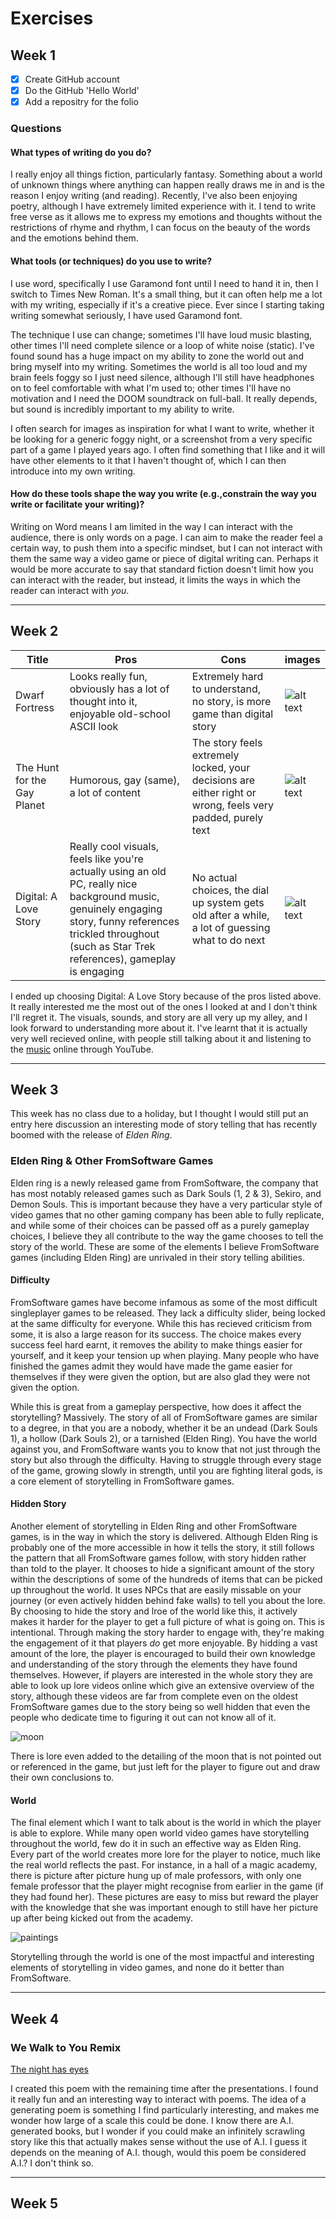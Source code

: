 # Exercises

## Week 1

 - [x] Create GitHub account
 - [x] Do the GitHub 'Hello World'
 - [x] Add a repositry for the folio

### Questions

#### What types of writing do you do?

I really enjoy all things fiction, particularly fantasy. Something about a world of unknown things where anything can happen really draws me in and is the reason I enjoy writing (and reading). Recently, I've also been enjoying poetry, although I have extremely limited experience with it. I tend to write free verse as it allows me to express my emotions and thoughts without the restrictions of rhyme and rhythm, I can focus on the beauty of the words and the emotions behind them.

#### What tools (or techniques) do you use to write?

I use word, specifically I use Garamond font until I need to hand it in, then I switch to Times New Roman. It's a small thing, but it can often help me a lot with my writing, especially if it's a creative piece. Ever since I starting taking writing somewhat seriously, I have used Garamond font. 

The technique I use can change; sometimes I'll have loud music blasting, other times I'll need complete silence or a loop of white noise (static). I've found sound has a huge impact on my ability to zone the world out and bring myself into my writing. Sometimes the world is all too loud and my brain feels foggy so I just need silence, although I'll still have headphones on to feel comfortable with what I'm used to; other times I'll have no motivation and I need the DOOM soundtrack on full-ball. It really depends, but sound is incredibly important to my ability to write.

I often search for images as inspiration for what I want to write, whether it be looking for a generic foggy night, or a screenshot from a very specific part of a game I played years ago. I often find something that I like and it will have other elements to it that I haven't thought of, which I can then introduce into my own writing.

#### How do these tools shape the way you write (e.g.,constrain the way you write or facilitate your writing)?

Writing on Word means I am limited in the way I can interact with the audience, there is only words on a page. I can aim to make the reader feel a certain way, to push them into a specific mindset, but I can not interact with them the same way a video game or piece of digital writing can. Perhaps it would be more accurate to say that 
standard fiction doesn't limit how you can interact with the reader, but instead, it limits the ways in which the reader can interact with *you*. 

***


## Week 2


|Title|Pros|Cons|images|
|-------|-------|----|-----|
|Dwarf Fortress|Looks really fun, obviously has a lot of thought into it, enjoyable old-school ASCII look|Extremely hard to understand, no story, is more game than digital story|![alt text](Dwarf.PNG "Dwarf Fortress Image")|
|The Hunt for the Gay Planet|Humorous, gay (same), a lot of content|The story feels extremely locked, your decisions are either right or wrong, feels very padded, purely text|![alt text](GayPlanet.PNG "The Hunt for the Gay Planet Image")|
|Digital: A Love Story|Really cool visuals, feels like you're actually using an old PC, really nice background music, genuinely engaging story, funny references trickled throughout (such as Star Trek references), gameplay is engaging|No actual choices, the dial up system gets old after a while, a lot of guessing what to do next|![alt text](Digi.PNG "Digital: A Love Story Image")|

I ended up choosing Digital: A Love Story because of the pros listed above. It really interested me the most out of the ones I looked at and I don't think I'll regret it. The visuals, sounds, and story are all very up my alley, and I look forward to understanding more about it. I've learnt that it is actually very well recieved online, with people still talking about it and listening to the [music](https://youtu.be/MQ4s7hn1mlk) online through YouTube.

***


## Week 3

This week has no class due to a holiday, but I thought I would still put an entry here discussion an interesting mode of story telling that has recently boomed with the release of *Elden Ring*. 

### Elden Ring & Other FromSoftware Games

Elden ring is a newly released game from FromSoftware, the company that has most notably released games such as Dark Souls (1, 2 & 3), Sekiro, and Demon Souls. This is important because they have a very particular style of video games that no other gaming company has been able to fully replicate, and while some of their choices can be passed off as a purely gameplay choices, I believe they all contribute to the way the game chooses to tell the story of the world. These are some of the elements I believe FromSoftware games (including Elden Ring) are unrivaled in their story telling abilities.

#### Difficulty

FromSoftware games have become infamous as some of the most difficult singleplayer games to be released. They lack a difficulty slider, being locked at the same difficulty for everyone. While this has recieved criticism from some, it is also a large reason for its success. The choice makes every success feel hard earnt, it removes the ability to make things easier for yourself, and it keep your tension up when playing. Many people who have finished the games admit they would have made the game easier for themselves if they were given the option, but are also glad they were not given the option. 

While this is great from a gameplay perspective, how does it affect the storytelling? Massively. The story of all of FromSoftware games are similar to a degree, in that you are a nobody, whether it be an undead (Dark Souls 1), a hollow (Dark Souls 2), or a tarnished (Elden Ring). You have the world against you, and FromSoftware wants you to know that not just through the story but also through the difficulty. Having to struggle through every stage of the game, growing slowly in strength, until you are fighting literal gods, is a core element of storytelling in FromSoftware games.

#### Hidden Story

Another element of storytelling in Elden Ring and other FromSoftware games, is in the way in which the story is delivered. Although Elden Ring is probably one of the more accessible in how it tells the story, it still follows the pattern that all FromSoftware games follow, with story hidden rather than told to the player. It chooses to hide a significant amount of the story within the descriptions of some of the hundreds of items that can be picked up throughout the world. It uses NPCs that are easily missable on your journey (or even actively hidden behind fake walls) to tell you about the lore. By choosing to hide the story and lroe of the world like this, it actively makes it harder for the player to get a full picture of what is going on. This is intentional. Through making the story harder to engage with, they're making the engagement of it that players *do* get more enjoyable. By hidding a vast amount of the lore, the player is encouraged to build their own knowledge and understanding of the story through the elements they have found themselves. However, if players are interested in the whole story they are able to look up lore videos online which give an extensive overview of the story, although these videos are far from complete even on the oldest FromSoftware games due to the story being so well hidden that even the people who dedicate time to figuring it out can not know all of it.

![moon](1245620_20220508070959_1.png "The moon")

There is lore even added to the detailing of the moon that is not pointed out or referenced in the game, but just left for the player to figure out and draw their own conclusions to.

#### World 

The final element which I want to talk about is the world in which the player is able to explore. While many open world video games have storytelling throughout the world, few do it in such an effective way as Elden Ring. Every part of the world creates more lore for the player to notice, much like the real world reflects the past. For instance, in a hall of a magic academy, there is picture after picture hung up of male professors, with only one female professor that the player might recognise from earlier in the game (if they had found her). These pictures are easy to miss but reward the player with the knowledge that she was important enough to still have her picture up after being kicked out from the academy. 

![paintings](1245620_20220610090550_1.png "Pictures described above")

Storytelling through the world is one of the most impactful and interesting elements of storytelling in video games, and none do it better than FromSoftware.

***


## Week 4

### We Walk to You Remix

[The night has eyes](https://dot-ivy-vision.glitch.me)

I created this poem with the remaining time after the presentations. I found it really fun and an interesting way to interact with poems. The idea of a generating poem is something I find particularly interesting, and makes me wonder how large of a scale this could be done. I know there are A.I. generated books, but I wonder if you could make an infinitely scrawling story like this that actually makes sense without the use of A.I. I guess it depends on the meaning of A.I. though, would this poem be considered A.I.? I don't think so.

***


## Week 5


